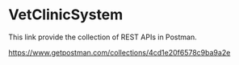 # VetClinicSystem

This link provide the collection of REST APIs in Postman.

https://www.getpostman.com/collections/4cd1e20f6578c9ba9a2e
